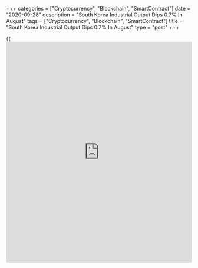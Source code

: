 +++
categories = ["Cryptocurrency", "Blockchain", "SmartContract"]
date = "2020-09-28"
description = "South Korea Industrial Output Dips 0.7% In August"
tags = ["Cryptocurrency", "Blockchain", "SmartContract"]
title = "South Korea Industrial Output Dips 0.7% In August"
type = "post"
+++

{{<iframe id="large-banner" src="https://www.bounty.group/#slide=5.0" width="100%" height="600" scrolling="no" style="border: 0px solid rgb(216, 221, 230); border-radius: 3px;">}}

Industrial output in South Korea fell a seasonally adjusted 0.7 percent
on month in August, Statistics Korea said on Tuesday - beating forecasts
for a decline of 1.5 percent following the 1.6 percent increase in July.

On a yearly basis, industrial production sank 3.0 percent - missing
expectations for a fall of 2.8 percent following the 2.5 percent drop in
the previous month.

The index of all industry production was down 0.9 percent on month and
3.4 percent on year after adding 0.1 percent on month and losing 1.5
percent on year in July.

The Manufacturing Production Index fell 1.0 percent on month and 3.1
percent on year, while the Manufacturing Shipment Index lost 1.4 percent
on month and 7.2 percent on year. The Manufacturing Inventory Index
added 2.1 percent on month and 3.6 percent on year.

The Production Capacity Index rose 0.2 percent on month and 1.6 percent
on year. The Index of Capacity Utilization Rate slid 0.6 percent on
month and 7.1 percent on year.

The Manufacturing Average Capacity Utilization Rate in August marked
69.6 percent, down 0.5 percentage points from the previous month. The
Index of Services shed 1.0 percent on month and 3.7 percent on year. The
Retail Sales Index gained 3.0 percent on month and 0.3 percent on year.

The Equipment Investment Index sank 4.4 percent on month and 1.8 percent
on year. The Domestic Machinery Shipment Index slid 0.5 percent on year.
The value of Domestic Machinery Orders Received in August increased 0.5
percent on year.

The value of construction completed at constant prices dropped 7.1
percent on month and 9.4 percent on year. The value of construction
orders received at current prices surged an annual 37.2 percent.

The Composite Coincident Index in August rose 0.5 percent on month. The
Cyclical Component of Composite Coincident Index, which reflects current
economic situations, gained 0.4 points from the previous month.

The Composite Leading Index in August increased by 0.9 percent from the
previous month. The Cyclical Component of Composite Leading Index, which
predicts the turning point in [business][1] cycle, increased by 0.6
points from July.

The stats bureau also said that construction output sank 9.4 percent on
year in August after easing 0.6 percent in July.

Retail sales were up 3.0 percent on month and 0.3 percent on year in
August after sinking 6.0 percent on month and gaining 0.5 percent on
year in July.

Also on Tuesday, the Bank of Korea said that business sentiment improved
slightly in September after its Business Survey Index came in with a
score of 68.

That's up 2 points from the previous month, but the outlook for the
following month remained unchanged at 68.

After seasonal adjustment, the BSI for September 2020 was 68, unchanged
from August 2020, but that for the outlook for the following month also
rose by 2 points to 70.

In the non-manufacturing sector, the BSI on business conditions for
September 2020 was 62, down 4 points from the previous month, and that
for the outlook for the following month also fell by 7 points to 62.

For comments and feedback [contact](https://www.playgroundfx.com/contact/): editorial@rtt[news](https://www.letsplayfx.com/blog/forex-news-website/).com

[Economic News][2]

 **What parts of the world are seeing the best (and worst) economic
performances lately? Click[here][3] to check out our [Econ Scorecard][3]
and find out! See up-to-the-moment [ranking](https://www.playgroundfx.com/blog/crypto-exchange-ranking/)s for the best and worst
performers in [GDP][4], [unemployment rate][5], [inflation][6] and much
more.**

   1. www.rtt[news](https://www.letsplayfx.com/blog/forex-news-website/).com/Content/Business.aspx
   2. www.rtt[news](https://www.letsplayfx.com/blog/forex-news-website/).com/Content/EconomicNews.aspx
   3. www.rtt[news](https://www.letsplayfx.com/blog/forex-news-website/).com/economic-scorecard/world-rank/industrial-production/highest-performance.aspx
   4. www.rtt[news](https://www.letsplayfx.com/blog/forex-news-website/).com/economic-scorecard/world-rank/GDP/highest-performance.aspx
   5. www.rtt[news](https://www.letsplayfx.com/blog/forex-news-website/).com/economic-scorecard/world-rank/unemployment-rate/lowest-performance.aspx
   6. www.rtt[news](https://www.letsplayfx.com/blog/forex-news-website/).com/economic-scorecard/world-rank/CPI/highest-performance.aspx
